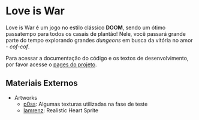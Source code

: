 # Love is War

Love is War é um jogo no estilo clássico **DOOM**, sendo um ótimo
passatempo para todos os casais de plantão! Nele, você passará grande
parte do tempo explorando grandes *dungeons* em busca da vitória no
amor - *cof-cof*.

Para acessar a documentação do código e os textos de desenvolvimento,
por favor acesse o [pages do projeto](https://lzunho-afk.github.io/love-is-war).

## Materiais Externos

- Artworks
    - [p0ss](https://opengameart.org/content/117-stone-wall-tilable-textures-in-8-themes): Algumas texturas utilizadas na fase de teste
    - [Iamrenz](https://iamrenz.itch.io/real-heart): Realistic Heart Sprite
